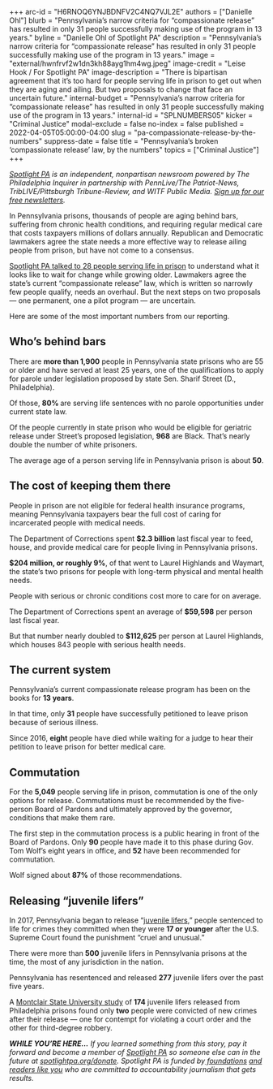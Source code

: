 +++
arc-id = "H6RNOQ6YNJBDNFV2C4NQ7VJL2E"
authors = ["Danielle Ohl"]
blurb = "Pennsylvania’s narrow criteria for “compassionate release” has resulted in only 31 people successfully making use of the program in 13 years."
byline = "Danielle Ohl of Spotlight PA"
description = "Pennsylvania’s narrow criteria for “compassionate release” has resulted in only 31 people successfully making use of the program in 13 years."
image = "external/hwnfrvf2w1dn3kh88ayg1hm4wg.jpeg"
image-credit = "Leise Hook / For Spotlight PA"
image-description = "There is bipartisan agreement that it’s too hard for people serving life in prison to get out when they are aging and ailing. But two proposals to change that face an uncertain future."
internal-budget = "Pennsylvania’s narrow criteria for “compassionate release” has resulted in only 31 people successfully making use of the program in 13 years."
internal-id = "SPLNUMBERS05"
kicker = "Criminal Justice"
modal-exclude = false
no-index = false
published = 2022-04-05T05:00:00-04:00
slug = "pa-compassionate-release-by-the-numbers"
suppress-date = false
title = "Pennsylvania’s broken ‘compassionate release’ law, by the numbers"
topics = ["Criminal Justice"]
+++

<a href="https://www.spotlightpa.org/"><i>Spotlight PA</i></a><i> is an independent, nonpartisan newsroom powered by The Philadelphia Inquirer in partnership with PennLive/The Patriot-News, TribLIVE/Pittsburgh Tribune-Review, and WITF Public Media. </i><a href="https://www.spotlightpa.org/newsletters"><i>Sign up for our free newsletters</i></a><i>.</i>

In Pennsylvania prisons, thousands of people are aging behind bars, suffering from chronic health conditions, and requiring regular medical care that costs taxpayers millions of dollars annually. Republican and Democratic lawmakers agree the state needs a more effective way to release ailing people from prison, but have not come to a consensus.

<a href="https://www.spotlightpa.org/news/2022/03/pa-prison-life-sentence-compassionate-release/">Spotlight PA talked to 28 people serving life in prison</a> to understand what it looks like to wait for change while growing older. Lawmakers agree the state’s current “compassionate release” law, which is written so narrowly few people qualify, needs an overhaul. But the next steps on two proposals — one permanent, one a pilot program — are uncertain.

Here are some of the most important numbers from our reporting.

<script src="https://www.spotlightpa.org/embed.js" async></script><div data-spl-embed-version="1" data-spl-src="https://www.spotlightpa.org/embeds/newsletter/"></div>

## Who’s behind bars

There are <b>more than 1,900</b> people in Pennsylvania state prisons who are 55 or older and have served at least 25 years, one of the qualifications to apply for parole under legislation proposed by state Sen. Sharif Street (D., Philadelphia).

Of those, <b>80% </b>are serving life sentences with no parole opportunities under current state law.

Of the people currently in state prison who would be eligible for geriatric release under Street’s proposed legislation, <b>968</b> are Black. That’s nearly double the number of white prisoners.

The average age of a person serving life in Pennsylvania prison is about <b>50</b>.

## The cost of keeping them there

People in prison are not eligible for federal health insurance programs, meaning Pennsylvania taxpayers bear the full cost of caring for incarcerated people with medical needs.

The Department of Corrections spent <b>$2.3 billion</b> last fiscal year to feed, house, and provide medical care for people living in Pennsylvania prisons.

<b>$204 million, or roughly 9%</b>, of that went to Laurel Highlands and Waymart, the state’s two prisons for people with long-term physical and mental health needs.

People with serious or chronic conditions cost more to care for on average.

The Department of Corrections spent an average of <b>$59,598</b> per person last fiscal year.

But that number nearly doubled to <b>$112,625</b> per person at Laurel Highlands, which houses 843 people with serious health needs.

## The current system

Pennsylvania’s current compassionate release program has been on the books for <b>13 years</b>.

In that time, only <b>31</b> people have successfully petitioned to leave prison because of serious illness.

Since 2016, <b>eight</b> people have died while waiting for a judge to hear their petition to leave prison for better medical care.

## Commutation

For the <b>5,049</b> people serving life in prison, commutation is one of the only options for release. Commutations must be recommended by the five-person Board of Pardons and ultimately approved by the governor, conditions that make them rare.

<script src="https://www.spotlightpa.org/embed.js" async></script><div data-spl-embed-version="1" data-spl-src="https://www.spotlightpa.org/embeds/donate/"></div>

The first step in the commutation process is a public hearing in front of the Board of Pardons. Only <b>90</b> people have made it to this phase during Gov. Tom Wolf’s eight years in office, and <b>52</b> have been recommended for commutation.

Wolf signed about <b>87%</b> of those recommendations.

## Releasing “juvenile lifers”

In 2017, Pennsylvania began to release “<a href="https://www.cor.pa.gov/About%20Us/Initiatives/Pages/Juvenile-Lifers-Information.aspx">juvenile lifers</a>,” people sentenced to life for crimes they committed when they were <b>17 or younger</b> after the U.S. Supreme Court found the punishment “cruel and unusual.”

There were more than <b>500</b> juvenile lifers in Pennsylvania prisons at the time, the most of any jurisdiction in the nation.

Pennsylvania has resentenced and released <b>277</b> juvenile lifers over the past five years.

A <a href="https://www.msudecisionmakinglab.com/philadelphia-juvenile-lifers">Montclair State University study</a> of <b>174</b> juvenile lifers released from Philadelphia prisons found only <b>two</b> people were convicted of new crimes after their release — one for contempt for violating a court order and the other for third-degree robbery.

<i><b>WHILE YOU’RE HERE...</b></i><i> If you learned something from this story, pay it forward and become a member of </i><a href="https://www.spotlightpa.org/"><i>Spotlight PA</i></a><i> so someone else can in the future at </i><a href="http://spotlightpa.org/donate"><i>spotlightpa.org/donate</i></a><i>. Spotlight PA is funded by</i><a href="https://www.spotlightpa.org/support"><i> foundations</i></a><i> </i><a href="https://www.spotlightpa.org/support"><i>and readers like you</i></a><i> who are committed to accountability journalism that gets results.</i>
